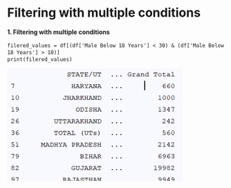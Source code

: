 # Filtering with multiple conditions

**1. Filtering with multiple conditions**

````
filered_values = df[(df['Male Below 18 Years'] < 30) & (df['Male Below 18 Years'] > 10)]
print(filered_values)
````
![alt text](https://raw.githubusercontent.com/AbhishekKumar4/Data-Visualization/master/filtering_and_sorting/filtering_with_multiple_conditions/images/filter_multiple_conditions.PNG)
